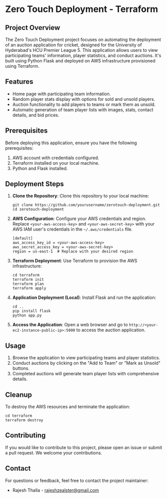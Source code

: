 # Zero Touch Deployment - Terraform

## Project Overview

The Zero Touch Deployment project focuses on automating the deployment of an auction application for cricket, designed for the University of Hyderabad's HCU Premier League 5. This application allows users to view participating teams' information, player statistics, and conduct auctions. It's built using Python Flask and deployed on AWS infrastructure provisioned using Terraform.

## Features

- Home page with participating team information.
- Random player stats display with options for sold and unsold players.
- Auction functionality to add players to teams or mark them as unsold.
- Automatic generation of team player lists with images, stats, contact details, and bid prices.

## Prerequisites

Before deploying this application, ensure you have the following prerequisites:

1. AWS account with credentials configured.
2. Terraform installed on your local machine.
3. Python and Flask installed.

## Deployment Steps

1. **Clone the Repository**: Clone this repository to your local machine:

    ```shell
    git clone https://github.com/yourusername/zerotouch-deployment.git
    cd zerotouch-deployment
    ```

2. **AWS Configuration**: Configure your AWS credentials and region. Replace `<your-aws-access-key>` and `<your-aws-secret-key>` with your AWS IAM user's credentials in the `~/.aws/credentials` file.

    ```shell
    [default]
    aws_access_key_id = <your-aws-access-key>
    aws_secret_access_key = <your-aws-secret-key>
    region = us-east-1  # Replace with your desired region
    ```

3. **Terraform Deployment**: Use Terraform to provision the AWS infrastructure:

    ```shell
    cd terraform
    terraform init
    terraform plan
    terraform apply
    ```

4. **Application Deployment (Local)**: Install Flask and run the application:

    ```shell
    cd ..
    pip install flask
    python app.py
    ```

5. **Access the Application**: Open a web browser and go to `http://<your-ec2-instance-public-ip>:5000` to access the auction application.

## Usage

1. Browse the application to view participating teams and player statistics.
2. Conduct auctions by clicking on the "Add to Team" or "Mark as Unsold" buttons.
3. Completed auctions will generate team player lists with comprehensive details.

## Cleanup

To destroy the AWS resources and terminate the application:

```shell
cd terraform
terraform destroy
```

## Contributing

If you would like to contribute to this project, please open an issue or submit a pull request. We welcome your contributions.


## Contact

For questions or feedback, feel free to contact the project maintainer:
- Rajesh Thalla - <rajeshzealster@gmail.com>
